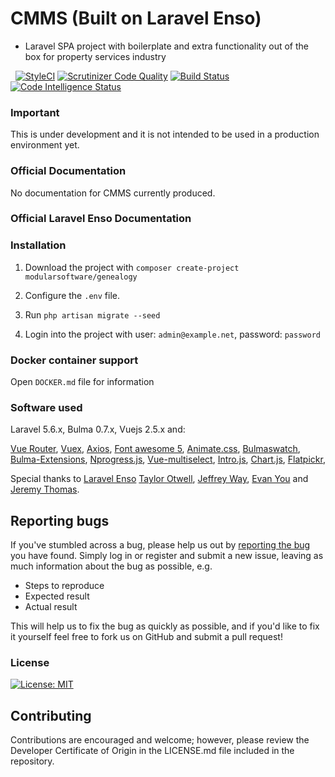 <!--h-->
# CMMS (Built on Laravel Enso)
<!--/h-->

* Laravel SPA project with boilerplate and extra functionality out of the box for property services industry

&nbsp;
[![StyleCI](https://github.styleci.io/repos/133564056/shield?branch=master)](https://github.styleci.io/repos/133564056)
[![Scrutinizer Code Quality](https://scrutinizer-ci.com/g/modularsoftware/maintenance/badges/quality-score.png?b=master)](https://scrutinizer-ci.com/g/modularsoftware/maintenance/?branch=master)
[![Build Status](https://scrutinizer-ci.com/g/modularsoftware/maintenance/badges/build.png?b=master)](https://scrutinizer-ci.com/g/modularsoftware/maintenance/build-status/master)
[![Code Intelligence Status](https://scrutinizer-ci.com/g/modularsoftware/maintenance/badges/code-intelligence.svg?b=master)](https://scrutinizer-ci.com/code-intelligence)

### Important

This is under development and it is not intended to be used in a production environment yet.
<!--h-->
### Official Documentation

No documentation for CMMS currently produced.

### Official Laravel Enso Documentation

### Installation

1. Download the project with `composer create-project modularsoftware/genealogy`

2. Configure the `.env` file. 

3. Run `php artisan migrate --seed`

4. Login into the project with user: `admin@example.net`, password: `password`


### Docker container support

Open `DOCKER.md` file for information

### Software used
Laravel 5.6.x, Bulma 0.7.x, Vuejs 2.5.x and:

[Vue Router](https://router.vuejs.org/en), [Vuex](https://vuex.vuejs.org/en/), [Axios](https://github.com/axios/axios),
[Font awesome 5](https://fontawesome.com), [Animate.css](https://daneden.github.io/animate.css/), 
[Bulmaswatch](https://jenil.github.io/bulmaswatch), [Bulma-Extensions](https://wikiki.github.io/bulma-extensions/overview),
[Nprogress.js](http://ricostacruz.com/nprogress), [Vue-multiselect](https://github.com/monterail/vue-multiselect),
[Intro.js](http://introjs.com/),  [Chart.js](http://chartjs.org), [Flatpickr](https://chmln.github.io/flatpickr/), 

Special thanks to [Laravel Enso](https://github.com/laravel-enso)  [Taylor Otwell](https://laravel.com/), [Jeffrey Way](https://laracasts.com), [Evan You](https://vuejs.org/) and [Jeremy Thomas](https://bulma.io).


## Reporting bugs

If you've stumbled across a bug, please help us out by [reporting the bug](https://github.com/modularsoftware/genealogy/issues?state=open) you have found. Simply log in or register and submit a new issue, leaving as much information about the bug as possible, e.g.

* Steps to reproduce
* Expected result
* Actual result

This will help us to fix the bug as quickly as possible, and if you'd like to fix it yourself feel free to fork us on GitHub and submit a pull request!

### License

 [![License: MIT](https://img.shields.io/badge/License-MIT-yellow.svg)](https://opensource.org/licenses/MIT)


## Contributing

Contributions are encouraged and welcome; however, please review the Developer Certificate of Origin in the LICENSE.md file included in the repository.  
